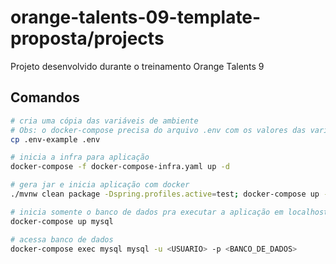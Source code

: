 # orange-talents-09-template-proposta/projects
Projeto desenvolvido durante o treinamento Orange Talents 9


## Comandos
```bash
# cria uma cópia das variáveis de ambiente
# Obs: o docker-compose precisa do arquivo .env com os valores das variáveis de ambiente
cp .env-example .env

# inicia a infra para aplicação
docker-compose -f docker-compose-infra.yaml up -d

# gera jar e inicia aplicação com docker
./mvnw clean package -Dspring.profiles.active=test; docker-compose up --build

# inicia somente o banco de dados pra executar a aplicação em localhost
docker-compose up mysql

# acessa banco de dados
docker-compose exec mysql mysql -u <USUARIO> -p <BANCO_DE_DADOS>
```

